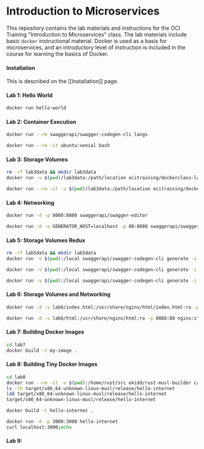 
# Introduction to Microservices

This repository contains the lab materials and instructions for the OCI
Training "Introduction to Microservices" class.  The lab materials
include basic `docker` instructional material.  Docker is used as a
basis for microservices, and an introductory level of instruction is
included in the course for learning the basics of Docker.

#### Installation

This is described on the [[Installation]] page.

#### Lab 1: Hello World

```bash
docker run hello-world
```

#### Lab 2: Container Execution

```bash
docker run --rm swaggerapi/swagger-codegen-cli langs
```

```bash
docker run --rm -it ubuntu:xenial bash
```

#### Lab 3: Storage Volumes

```bash
rm -rf lab3data && mkdir lab3data
docker run -v $(pwd)/lab3data:/path/location ocitraining/dockerclass-lab3 copyto /path/location
```

```bash
docker run --rm -it -v $(pwd)/lab3data:/path/location ocitraining/dockerclass-lab3 bash
```

#### Lab 4: Networking

```bash
docker run -d -p 8080:8080 swaggerapi/swagger-editor
```

```bash
docker run -d -e GENERATOR_HOST=localhost -p 80:8080 swaggerapi/swagger-generator
```

#### Lab 5: Storage Volumes Redux

```bash
rm -rf lab5data && mkdir lab5data
docker run -v $(pwd):/local swaggerapi/swagger-codegen-cli generate -i /local/lab5/swagger.json -l nodejs-server -o /local/lab5data/nodejs
```

```bash
docker run -v $(pwd):/local swaggerapi/swagger-codegen-cli generate -i /local/lab5/swagger.json -l javascript -o /local/lab5data/js
```

```bash
docker run -v $(pwd):/local swaggerapi/swagger-codegen-cli generate -i /local/lab5/swagger.json -l bash -o /local/lab5data/bash
```

#### Lab 6: Storage Volumes and Networking

```bash
docker run -d -v lab6/index.html:/usr/share/nginx/html/index.html:ro -p 8088:80 nginx:stable-alpine
```

```bash
docker run -d -v lab6/html:/usr/share/nginx/html:ro -p 8088:80 nginx:stable-alpine
```

#### Lab 7: Building Docker Images

```bash
cd lab7
docker build -t my-image .
```

#### Lab 8: Building Tiny Docker Images

```bash
cd lab8
docker run --rm -it -v $(pwd):/home/rust/src ekidd/rust-musl-builder cargo build --release
ls -lh target/x86_64-unknown-linux-musl/release/hello-internet
ldd target/x86_64-unknown-linux-musl/release/hello-internet
target/x86_64-unknown-linux-musl/release/hello-internet
```

```bash
docker build -t hello-internet .
```

```bash
docker run -d -p 3000:3000 hello-internet
curl localhost:3000;echo
```

#### Lab 9: 


